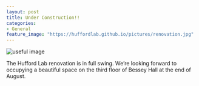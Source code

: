 ```yaml
---
layout: post
title: Under Construction!!
categories:
- General
feature_image: "https://huffordlab.github.io/pictures/renovation.jpg"
---
```


![useful image](https://huffordlab.github.io/pictures/renovation.jpg)

  

The Hufford Lab renovation is in full swing. We’re looking forward to occupying a beautiful space on the third floor of Bessey Hall at the end of August.
